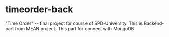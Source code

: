 # timeorder-back
"Time Order" -- final project for course of SPD-University. This is Backend-part from MEAN project.
This part for connect with MongoDB
